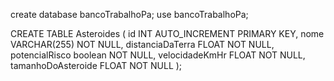 create database bancoTrabalhoPa;
use bancoTrabalhoPa;

CREATE TABLE Asteroides (
    id INT AUTO_INCREMENT PRIMARY KEY,
    nome VARCHAR(255) NOT NULL,
    distanciaDaTerra FLOAT NOT NULL,
    potencialRisco boolean NOT NULL,
    velocidadeKmHr FLOAT NOT NULL,
    tamanhoDoAsteroide FLOAT NOT NULL
);